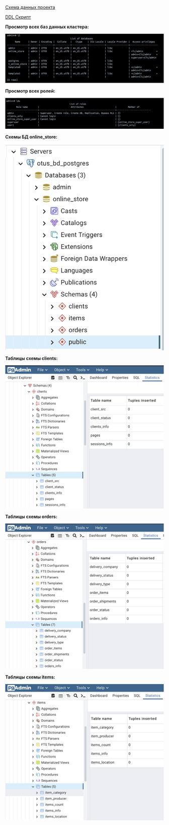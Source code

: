 ﻿[Схема данных проекта](https://github.com/dmatwe/projects/tree/main/OTUS_BD/1.%20Проектирование%20БД%20)

[DDL Скрипт](https://github.com/dmatwe/projects/blob/main/OTUS_BD/4.%20DDL%20скрипты%20PostgreSQL/ddl.sql)

**Просмотр всех баз данных кластера:**

![Image alt](https://github.com/dmatwe/projects/blob/main/OTUS_BD/4.%20DDL%20скрипты%20PostgreSQL/databases.png)

**Просмотр всех ролей:**

![Image alt](https://github.com/dmatwe/projects/blob/main/OTUS_BD/4.%20DDL%20скрипты%20PostgreSQL/roles.png)

**Схемы БД online_store:**

![Image alt](https://github.com/dmatwe/projects/blob/main/OTUS_BD/4.%20DDL%20скрипты%20PostgreSQL/schemes.png)

**Таблицы схемы clients:**

![Image alt](https://github.com/dmatwe/projects/blob/main/OTUS_BD/4.%20DDL%20скрипты%20PostgreSQL/clients.png)

**Таблицы схемы orders:**

![Image alt](https://github.com/dmatwe/projects/blob/main/OTUS_BD/4.%20DDL%20скрипты%20PostgreSQL/orders.png)

**Таблицы схемы items:**

![Image alt](https://github.com/dmatwe/projects/blob/main/OTUS_BD/4.%20DDL%20скрипты%20PostgreSQL/items.png)


